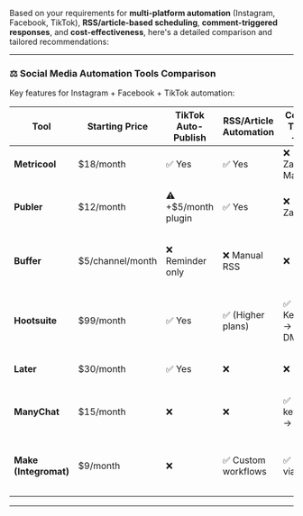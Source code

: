 Based on your requirements for **multi-platform automation** (Instagram, Facebook, TikTok), **RSS/article-based scheduling**, **comment-triggered responses**, and **cost-effectiveness**, here's a detailed comparison and tailored recommendations:

---

### ⚖️ **Social Media Automation Tools Comparison**  
Key features for Instagram + Facebook + TikTok automation:

| **Tool**       | **Starting Price** | **TikTok Auto-Publish** | **RSS/Article Automation** | **Comment Triggers → DMs** | **Best For**                                                                 | **Limitations**                              |
|----------------|-------------------|-------------------------|----------------------------|----------------------------|-----------------------------------------------------------------------------|----------------------------------------------|
| **Metricool**  | $18/month         | ✅ Yes                  | ✅ Yes                      | ❌ (via Zapier + ManyChat) | All-in-one scheduling + analytics                 | No built-in comment automation               |
| **Publer**     | $12/month         | ⚠️ +$5/month plugin    | ✅ Yes                      | ❌ (via Zapier)            | Bulk RSS scheduling + AI repurposing              | TikTok auto-publish costs extra              |
| **Buffer**     | $5/channel/month  | ❌ Reminder only        | ❌ Manual RSS               | ❌                         | Simple scheduling for beginners                   | No TikTok auto-publish or comment triggers   |
| **Hootsuite**  | $99/month         | ✅ Yes                  | ✅ (Higher plans)           | ✅ Keywords → Auto-DMs     | Enterprise teams needing inbox + ads              | Very expensive; steep learning curve        |
| **Later**      | $30/month         | ✅ Yes                  | ❌                          | ❌                         | Visual planning + Link-in-bio                                  | No RSS or comment automation                 |
| **ManyChat**   | $15/month         | ❌                      | ❌                          | ✅ IG/FB keywords → DMs    | **Comment-triggered DM automation**               | TikTok not supported                         |
| **Make (Integromat)** | $9/month   | ❌                      | ✅ Custom workflows         | ✅ Custom via APIs         | **Custom workflows** (e.g., Notion → Auto-DMs)    | Requires technical setup                     |

---
